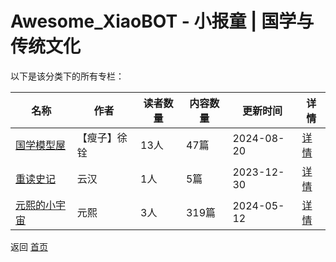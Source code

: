 # Awesome_XiaoBOT - 小报童 | 国学与传统文化

以下是该分类下的所有专栏：

| 名称 | 作者 | 读者数量 | 内容数量 | 更新时间 | 详情 |
|------|------|----------|----------|----------|------|
| [国学模型屋](https://xiaobot.net/p/1278?refer=0b133df9-27dc-423b-8101-639049001c13) | 【瘦子】徐铨 | 13人 | 47篇 |  2024-08-20 | [详情](data/1278.md) |
| [重读史记](https://xiaobot.net/p/shiji?refer=0b133df9-27dc-423b-8101-639049001c13) | 云汉 | 1人 | 5篇 |  2023-12-30 | [详情](data/shiji.md) |
| [元熙的小宇宙](https://xiaobot.net/p/AAMYuanXi?refer=0b133df9-27dc-423b-8101-639049001c13) | 元熙 | 3人 | 319篇 |  2024-05-12 | [详情](data/AAMYuanXi.md) |


返回 [首页](../README.md)
